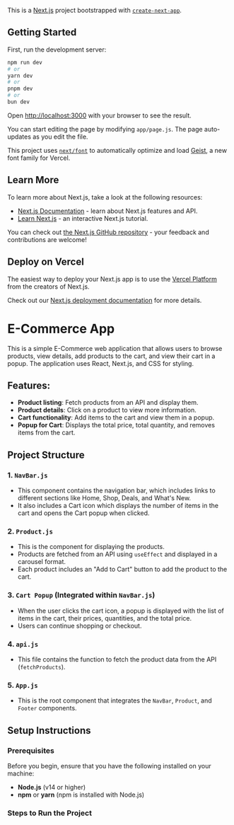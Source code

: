 This is a [Next.js](https://nextjs.org) project bootstrapped with [`create-next-app`](https://github.com/vercel/next.js/tree/canary/packages/create-next-app).

## Getting Started

First, run the development server:

```bash
npm run dev
# or
yarn dev
# or
pnpm dev
# or
bun dev
```

Open [http://localhost:3000](http://localhost:3000) with your browser to see the result.

You can start editing the page by modifying `app/page.js`. The page auto-updates as you edit the file.

This project uses [`next/font`](https://nextjs.org/docs/app/building-your-application/optimizing/fonts) to automatically optimize and load [Geist](https://vercel.com/font), a new font family for Vercel.

## Learn More

To learn more about Next.js, take a look at the following resources:

- [Next.js Documentation](https://nextjs.org/docs) - learn about Next.js features and API.
- [Learn Next.js](https://nextjs.org/learn) - an interactive Next.js tutorial.

You can check out [the Next.js GitHub repository](https://github.com/vercel/next.js) - your feedback and contributions are welcome!

## Deploy on Vercel

The easiest way to deploy your Next.js app is to use the [Vercel Platform](https://vercel.com/new?utm_medium=default-template&filter=next.js&utm_source=create-next-app&utm_campaign=create-next-app-readme) from the creators of Next.js.

Check out our [Next.js deployment documentation](https://nextjs.org/docs/app/building-your-application/deploying) for more details.


# E-Commerce App

This is a simple E-Commerce web application that allows users to browse products, view details, add products to the cart, and view their cart in a popup. The application uses React, Next.js, and CSS for styling.

## Features:
- **Product listing**: Fetch products from an API and display them.
- **Product details**: Click on a product to view more information.
- **Cart functionality**: Add items to the cart and view them in a popup.
- **Popup for Cart**: Displays the total price, total quantity, and removes items from the cart.

## Project Structure

### 1. `NavBar.js`
- This component contains the navigation bar, which includes links to different sections like Home, Shop, Deals, and What's New.
- It also includes a Cart icon which displays the number of items in the cart and opens the Cart popup when clicked.

### 2. `Product.js`
- This is the component for displaying the products.
- Products are fetched from an API using `useEffect` and displayed in a carousel format.
- Each product includes an "Add to Cart" button to add the product to the cart.

### 3. `Cart Popup` (Integrated within `NavBar.js`)
- When the user clicks the cart icon, a popup is displayed with the list of items in the cart, their prices, quantities, and the total price.
- Users can continue shopping or checkout.

### 4. `api.js`
- This file contains the function to fetch the product data from the API (`fetchProducts`).

### 5. `App.js`
- This is the root component that integrates the `NavBar`, `Product`, and `Footer` components.

## Setup Instructions

### Prerequisites

Before you begin, ensure that you have the following installed on your machine:
- **Node.js** (v14 or higher)
- **npm** or **yarn** (npm is installed with Node.js)

### Steps to Run the Project
